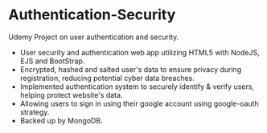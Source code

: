 # Authentication-Security

Udemy Project on user authentication and security.

- User security and authentication web app utilizing HTML5 with NodeJS, EJS and BootStrap.
- Encrypted, hashed and salted user's data to ensure privacy during registration, reducing potential cyber data breaches.
- Implemented authentication system to securely identify & verify users, helping protect website's data.
- Allowing users to sign in using their google account using google-oauth strategy. 
- Backed up by MongoDB.
